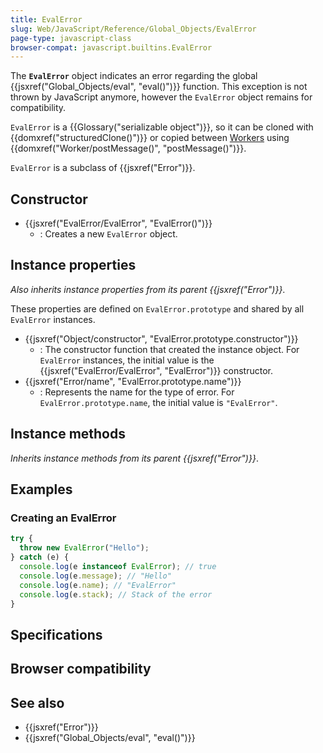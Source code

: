 ```yaml
---
title: EvalError
slug: Web/JavaScript/Reference/Global_Objects/EvalError
page-type: javascript-class
browser-compat: javascript.builtins.EvalError
---
```




The **`EvalError`** object indicates an error regarding the global {{jsxref("Global_Objects/eval", "eval()")}} function. This exception is not thrown by JavaScript anymore, however the `EvalError` object remains for compatibility.

`EvalError` is a {{Glossary("serializable object")}}, so it can be cloned with {{domxref("structuredClone()")}} or copied between [Workers](/Web/API/Worker) using {{domxref("Worker/postMessage()", "postMessage()")}}.

`EvalError` is a subclass of {{jsxref("Error")}}.

## Constructor

- {{jsxref("EvalError/EvalError", "EvalError()")}}
  - : Creates a new `EvalError` object.

## Instance properties

_Also inherits instance properties from its parent {{jsxref("Error")}}_.

These properties are defined on `EvalError.prototype` and shared by all `EvalError` instances.

- {{jsxref("Object/constructor", "EvalError.prototype.constructor")}}
  - : The constructor function that created the instance object. For `EvalError` instances, the initial value is the {{jsxref("EvalError/EvalError", "EvalError")}} constructor.
- {{jsxref("Error/name", "EvalError.prototype.name")}}
  - : Represents the name for the type of error. For `EvalError.prototype.name`, the initial value is `"EvalError"`.

## Instance methods

_Inherits instance methods from its parent {{jsxref("Error")}}_.

## Examples

### Creating an EvalError

```js
try {
  throw new EvalError("Hello");
} catch (e) {
  console.log(e instanceof EvalError); // true
  console.log(e.message); // "Hello"
  console.log(e.name); // "EvalError"
  console.log(e.stack); // Stack of the error
}
```

## Specifications



## Browser compatibility



## See also

- {{jsxref("Error")}}
- {{jsxref("Global_Objects/eval", "eval()")}}
